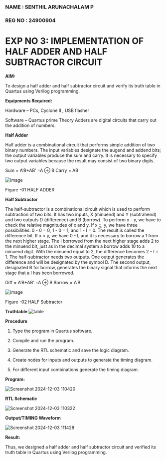 ### NAME : SENTHIL ARUNACHALAM P


### REG NO : 24900904
# EXP NO 3: IMPLEMENTATION OF HALF ADDER  AND HALF SUBTRACTOR CIRCUIT

**AIM:**

To design a half adder and half subtractor circuit and verify its truth table in Quartus using Verilog programming.

**Equipments Required:**

Hardware – PCs, Cyclone II , USB flasher 

Software – Quartus prime Theory Adders are digital circuits that carry out the addition of numbers.

**Half Adder**

Half adder is a combinational circuit that performs simple addition of two binary numbers. The input variables designate the augend and addend bits; the output variables produce the sum and carry. It is necessary to specify two output variables because the result may consist of two binary digits.

Sum = A’B+AB’ =A ⊕ B Carry = AB

![image](https://github.com/naavaneetha/HALF_ADDER_SUBTRACTOR/assets/154305477/bd4a0b2c-cdbc-4184-ab08-81578f121e1f)

Figure -01 HALF ADDER

**Half Subtractor**

The half-subtractor is a combinational circuit which is used to perform subtraction of two bits. It has two inputs, X (minuend) and Y (subtrahend) and two outputs D (difference) and B (borrow). To perform x - y, we have to check the relative magnitudes of x and y. If x ;;, y, we have three possibilities: 0 - 0 = 0, 1 - 0 = 1, and 1 - I = 0. The result is called the difference bit. If x < y, we have 0 - I, and it is necessary to borrow a 1 from the next higher stage. The I borrowed from the next higher stage adds 2 to the minuend bit, just as in the decimal system a borrow adds 10 to a minuend digit. With the minuend equal to 2, the difference becomes 2 - I = 1. The half-subtractor needs two outputs. One output generates the difference and will be designated by the symbol D. The second output, designated B for borrow, generates the binary signal that informs the next stage that a I has been borrowed. 

Diff = A’B+AB’ =A ⊕ B
Borrow = A’B

 ![image](https://github.com/naavaneetha/HALF_ADDER_SUBTRACTOR/assets/154305477/d76b099c-513f-4e7c-843a-e2fd028a531a)

Figure -02 HALF Subtractor

**Truthtable**
![table](https://github.com/user-attachments/assets/7cc891ee-2f0f-4956-8838-46bc458cba20)



**Procedure**

1.	Type the program in Quartus software.

2.	Compile and run the program.

3.	Generate the RTL schematic and save the logic diagram.

4.	Create nodes for inputs and outputs to generate the timing diagram.

5.	For different input combinations generate the timing diagram.


**Program:**


![Screenshot 2024-12-03 110420](https://github.com/user-attachments/assets/d274ef00-1044-4c9b-85aa-f40506b634fa)



**RTL Schematic**


![Screenshot 2024-12-03 110322](https://github.com/user-attachments/assets/e70c0da5-d23d-4ce1-830d-a09f7b3944f0)


**Output/TIMING Waveform**


![Screenshot 2024-12-03 111428](https://github.com/user-attachments/assets/53c1639c-8e6a-4273-8278-f53d3d1c17ef)


**Result:**


  Thus, we designed a half adder and half subtractor circuit and verified its truth table in Quartus using Verilog programming.

